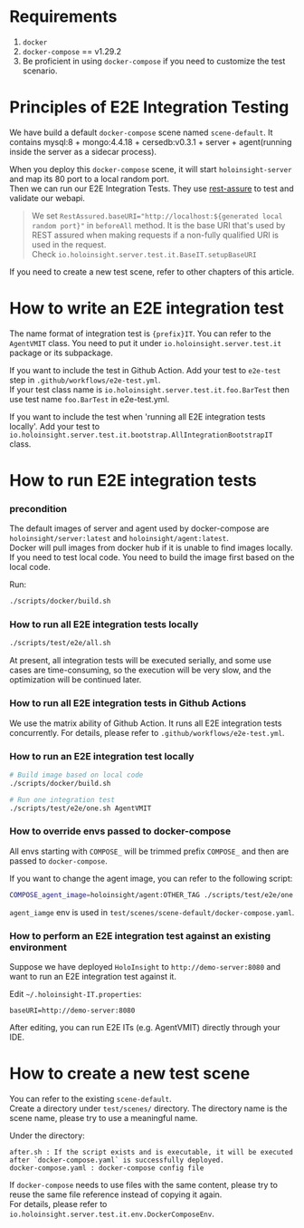 # Requirements
1. `docker`
2. `docker-compose` == v1.29.2
3. Be proficient in using `docker-compose` if you need to customize the test scenario.

# Principles of E2E Integration Testing
We have build a default `docker-compose` scene named `scene-default`. It contains mysql:8 + mongo:4.4.18 + cersedb:v0.3.1 + server + agent(running inside the server as a sidecar process).

When you deploy this `docker-compose` scene, it will start `holoinsight-server` and map its 80 port to a local random port.  
Then we can run our E2E Integration Tests. They use [rest-assure](https://github.com/rest-assured/rest-assured) to test and validate our webapi.

> We set `RestAssured.baseURI="http://localhost:${generated local random port}"` in `beforeAll` method. It is the base URI that's used by REST assured when making requests if a non-fully qualified URI is used in the request.  
> Check `io.holoinsight.server.test.it.BaseIT.setupBaseURI`

If you need to create a new test scene, refer to other chapters of this article.

# How to write an E2E integration test
The name format of integration test is `{prefix}IT`. You can refer to the `AgentVMIT` class. You need to put it under `io.holoinsight.server.test.it` package or its subpackage.

If you want to include the test in Github Action. Add your test to `e2e-test` step in `.github/workflows/e2e-test.yml`.      
If your test class name is `io.holoinsight.server.test.it.foo.BarTest` then use test name `foo.BarTest` in e2e-test.yml.

If you want to include the test when 'running all E2E integration tests locally'. Add your test to `io.holoinsight.server.test.it.bootstrap.AllIntegrationBootstrapIT` class.

# How to run E2E integration tests

### precondition
The default images of server and agent used by docker-compose are `holoinsight/server:latest` and `holoinsight/agent:latest`.    
Docker will pull images from docker hub if it is unable to find images locally.    
If you need to test local code. You need to build the image first based on the local code.  

Run:
```bash
./scripts/docker/build.sh
```

### How to run all E2E integration tests locally
```bash
./scripts/test/e2e/all.sh
```
At present, all integration tests will be executed serially, and some use cases are time-consuming, so the execution will be very slow, and the optimization will be continued later.

### How to run all E2E integration tests in Github Actions
We use the matrix ability of Github Action. It runs all E2E integration tests concurrently.
For details, please refer to `.github/workflows/e2e-test.yml`.


### How to run an E2E integration test locally

```bash
# Build image based on local code
./scripts/docker/build.sh

# Run one integration test
./scripts/test/e2e/one.sh AgentVMIT
```

### How to override envs passed to docker-compose
All envs starting with `COMPOSE_` will be trimmed prefix `COMPOSE_` and then are passed to `docker-compose`.

If you want to change the agent image, you can refer to the following script: 
```bash
COMPOSE_agent_image=holoinsight/agent:OTHER_TAG ./scripts/test/e2e/one.sh AgentVMIT
```
`agent_iamge` env is used in `test/scenes/scene-default/docker-compose.yaml`.

### How to perform an E2E integration test against an existing environment
Suppose we have deployed `HoloInsight` to `http://demo-server:8080` and want to run an E2E integration test against it.

Edit `~/.holoinsight-IT.properties`:
```properties
baseURI=http://demo-server:8080
```

After editing, you can run E2E ITs (e.g. AgentVMIT) directly through your IDE.

# How to create a new test scene
You can refer to the existing `scene-default`.  
Create a directory under `test/scenes/` directory. The directory name is the scene name, please try to use a meaningful name.  

Under the directory:
```text
after.sh : If the script exists and is executable, it will be executed after `docker-compose.yaml` is successfully deployed.
docker-compose.yaml : docker-compose config file
```
If `docker-compose` needs to use files with the same content, please try to reuse the same file reference instead of copying it again.  
For details, please refer to `io.holoinsight.server.test.it.env.DockerComposeEnv`.

